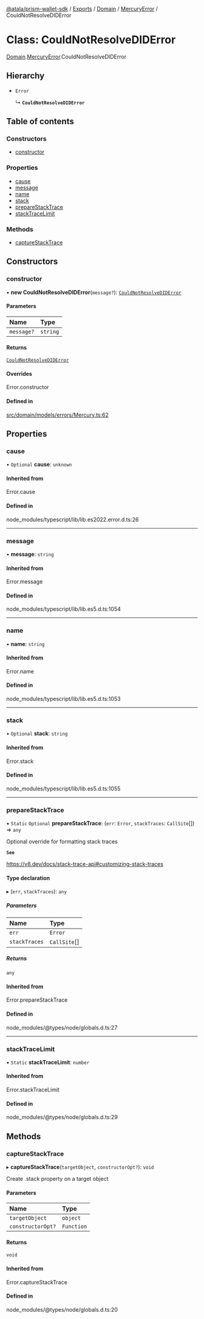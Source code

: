 [@atala/prism-wallet-sdk](../README.md) / [Exports](../modules.md) / [Domain](../modules/Domain.md) / [MercuryError](../modules/Domain.MercuryError.md) / CouldNotResolveDIDError

# Class: CouldNotResolveDIDError

[Domain](../modules/Domain.md).[MercuryError](../modules/Domain.MercuryError.md).CouldNotResolveDIDError

## Hierarchy

- `Error`

  ↳ **`CouldNotResolveDIDError`**

## Table of contents

### Constructors

- [constructor](Domain.MercuryError.CouldNotResolveDIDError.md#constructor)

### Properties

- [cause](Domain.MercuryError.CouldNotResolveDIDError.md#cause)
- [message](Domain.MercuryError.CouldNotResolveDIDError.md#message)
- [name](Domain.MercuryError.CouldNotResolveDIDError.md#name)
- [stack](Domain.MercuryError.CouldNotResolveDIDError.md#stack)
- [prepareStackTrace](Domain.MercuryError.CouldNotResolveDIDError.md#preparestacktrace)
- [stackTraceLimit](Domain.MercuryError.CouldNotResolveDIDError.md#stacktracelimit)

### Methods

- [captureStackTrace](Domain.MercuryError.CouldNotResolveDIDError.md#capturestacktrace)

## Constructors

### constructor

• **new CouldNotResolveDIDError**(`message?`): [`CouldNotResolveDIDError`](Domain.MercuryError.CouldNotResolveDIDError.md)

#### Parameters

| Name | Type |
| :------ | :------ |
| `message?` | `string` |

#### Returns

[`CouldNotResolveDIDError`](Domain.MercuryError.CouldNotResolveDIDError.md)

#### Overrides

Error.constructor

#### Defined in

[src/domain/models/errors/Mercury.ts:62](https://github.com/hyperledger/identus-edge-agent-sdk-ts/blob/3c504bead94c87cd52de807c230d8a674846dce5/src/domain/models/errors/Mercury.ts#L62)

## Properties

### cause

• `Optional` **cause**: `unknown`

#### Inherited from

Error.cause

#### Defined in

node_modules/typescript/lib/lib.es2022.error.d.ts:26

___

### message

• **message**: `string`

#### Inherited from

Error.message

#### Defined in

node_modules/typescript/lib/lib.es5.d.ts:1054

___

### name

• **name**: `string`

#### Inherited from

Error.name

#### Defined in

node_modules/typescript/lib/lib.es5.d.ts:1053

___

### stack

• `Optional` **stack**: `string`

#### Inherited from

Error.stack

#### Defined in

node_modules/typescript/lib/lib.es5.d.ts:1055

___

### prepareStackTrace

▪ `Static` `Optional` **prepareStackTrace**: (`err`: `Error`, `stackTraces`: `CallSite`[]) => `any`

Optional override for formatting stack traces

**`See`**

https://v8.dev/docs/stack-trace-api#customizing-stack-traces

#### Type declaration

▸ (`err`, `stackTraces`): `any`

##### Parameters

| Name | Type |
| :------ | :------ |
| `err` | `Error` |
| `stackTraces` | `CallSite`[] |

##### Returns

`any`

#### Inherited from

Error.prepareStackTrace

#### Defined in

node_modules/@types/node/globals.d.ts:27

___

### stackTraceLimit

▪ `Static` **stackTraceLimit**: `number`

#### Inherited from

Error.stackTraceLimit

#### Defined in

node_modules/@types/node/globals.d.ts:29

## Methods

### captureStackTrace

▸ **captureStackTrace**(`targetObject`, `constructorOpt?`): `void`

Create .stack property on a target object

#### Parameters

| Name | Type |
| :------ | :------ |
| `targetObject` | `object` |
| `constructorOpt?` | `Function` |

#### Returns

`void`

#### Inherited from

Error.captureStackTrace

#### Defined in

node_modules/@types/node/globals.d.ts:20
